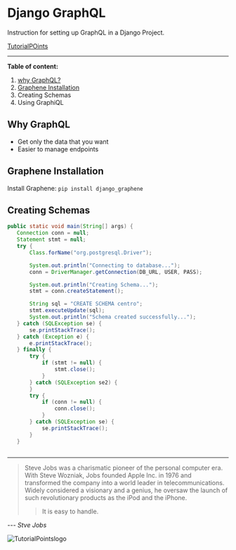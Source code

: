    # Django GraphQL

  Instruction for setting up GraphQL in a Django Project.

  [TutorialPOints](https://www.tutorialspoint.com/index.htm)
  
  ---
  **Table of content:**

  1. [why GraphQL?](#why-graphql)
  1. [Graphene Installation](#graphene-installation)
  2. Creating Schemas
  3. Using GraphiQL
  
  ## Why GraphQL
  
  - Get only the data that you want 
  - Easier to manage endpoints
    
  ## Graphene Installation

 Install Graphene: `pip install django_graphene`
 
 ## Creating Schemas

 ```java code 
 public static void main(String[] args) {
    Connection conn = null;
    Statement stmt = null;
    try {
        Class.forName("org.postgresql.Driver");

        System.out.println("Connecting to database...");
        conn = DriverManager.getConnection(DB_URL, USER, PASS);

        System.out.println("Creating Schema...");
        stmt = conn.createStatement();

        String sql = "CREATE SCHEMA centro";
        stmt.executeUpdate(sql);
        System.out.println("Schema created successfully...");
    } catch (SQLException se) {
        se.printStackTrace();
    } catch (Exception e) {
        e.printStackTrace();
    } finally {
        try {
            if (stmt != null) {
                stmt.close();
            }
        } catch (SQLException se2) {
        }
        try {
            if (conn != null) {
                conn.close();
            }
        } catch (SQLException se) {
            se.printStackTrace();
        }
    }
    
 ```

 ---
 >Steve Jobs was a charismatic pioneer of the personal computer era. With Steve Wozniak, Jobs founded Apple Inc. in 1976 and transformed the company into a world leader in telecommunications. Widely considered a visionary and a genius, he oversaw the launch of such revolutionary products as the iPod and the iPhone.
 >
 >> It is easy to handle.   

 --- *Stve Jobs*

 ![TutorialPointslogo](#https://www.tutorialspoint.com/index.htm)
